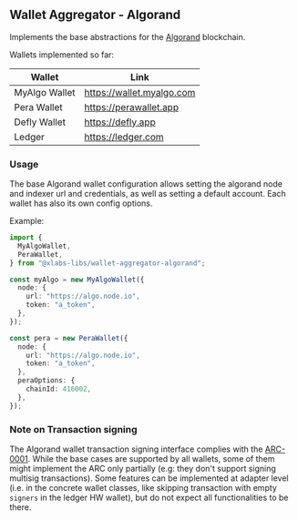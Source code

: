 ## Wallet Aggregator - Algorand

Implements the base abstractions for the [Algorand](https://www.algorand.com/) blockchain.

Wallets implemented so far:

| Wallet        | Link                      |
| ------------- | ------------------------- |
| MyAlgo Wallet | https://wallet.myalgo.com |
| Pera Wallet   | https://perawallet.app    |
| Defly Wallet  | https://defly.app         |
| Ledger        | https://ledger.com        |

### Usage

The base Algorand wallet configuration allows setting the algorand node and indexer url and credentials, as well as setting a default account. Each wallet has also its own config options.

Example:

```ts
import {
  MyAlgoWallet,
  PeraWallet,
} from "@xlabs-libs/wallet-aggregator-algorand";

const myAlgo = new MyAlgoWallet({
  node: {
    url: "https://algo.node.io",
    token: "a_token",
  },
});

const pera = new PeraWallet({
  node: {
    url: "https://algo.node.io",
    token: "a_token",
  },
  peraOptions: {
    chainId: 416002,
  },
});
```

### Note on Transaction signing

The Algorand wallet transaction signing interface complies with the [ARC-0001](https://github.com/algorandfoundation/ARCs/blob/main/ARCs/arc-0001.md). While the base cases are supported by all wallets, some of them might implement the ARC only partially (e.g: they don't support signing multisig transactions). Some features can be implemented at adapter level (i.e. in the concrete wallet classes, like skipping transaction with empty `signers` in the ledger HW wallet), but do not expect all functionalities to be there.
